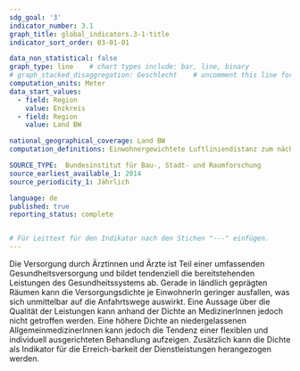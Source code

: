 ```yaml
---
sdg_goal: '3'
indicator_number: 3.1
graph_title: global_indicators.3-1-title 
indicator_sort_order: 03-01-01

data_non_statistical: false
graph_type: line    # chart types include: bar, line, binary
# graph_stacked_disaggregation: Geschlecht    # uncomment this line for stacked bars. eplace "Geschlecht" with the field of aggregation.
computation_units: Meter
data_start_values:
  - field: Region
    value: Enzkreis
  - field: Region
    value: Land BW

national_geographical_coverage: Land BW
computation_definitions: Einwohnergewichtete Luftliniendistanz zum nächsten Hausarzt

SOURCE_TYPE:  Bundesinstitut für Bau-, Stadt- und Raumforschung
source_earliest_available_1: 2014
source_periodicity_1: Jährlich

language: de   
published: true
reporting_status: complete


# Für Leittext für den Indikator nach den Stichen "---" einfügen.
---
```


Die Versorgung durch Ärztinnen und Ärzte ist Teil einer umfassenden Gesundheitsversorgung und bildet tendenziell die bereitstehenden Leistungen des Gesundheitssystems ab. Gerade in ländlich geprägten Räumen kann die Versorgungsdichte je EinwohnerIn geringer ausfallen, was sich unmittelbar auf die Anfahrtswege auswirkt. Eine Aussage über die Qualität der Leistungen kann anhand der Dichte an MedizinerInnen jedoch nicht getroffen werden.
Eine höhere Dichte an niedergelassenen AllgemeinmedizinerInnen kann jedoch die Tendenz einer flexiblen und individuell ausgerichteten Behandlung aufzeigen. Zusätzlich kann die Dichte als Indikator für die Erreich-barkeit der Dienstleistungen herangezogen werden.